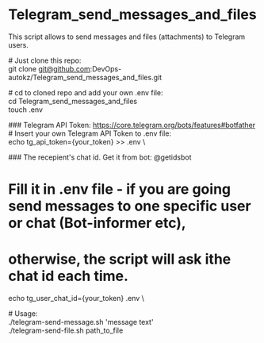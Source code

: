 # Telegram_send_messages_and_files
This script allows to send messages and files (attachments) to Telegram users.

\# Just clone this repo: \
git clone git@github.com:DevOps-autokz/Telegram_send_messages_and_files.git

\# cd to cloned repo and add your own .env file: \
cd Telegram_send_messages_and_files \
touch .env

\### Telegram API Token: https://core.telegram.org/bots/features#botfather \
\# Insert your own Telegram API Token to .env file: \
echo tg_api_token={your_token} >> .env \

\### The recepient's chat id. Get it from bot: @getidsbot
# Fill it in .env file - if you are going send messages to one specific user or chat (Bot-informer etc),
# otherwise, the script will ask ithe chat id each time.
echo tg_user_chat_id={your_token} .env \


\# Usage: \
./telegram-send-message.sh 'message text' \
./telegram-send-file.sh path_to_file
